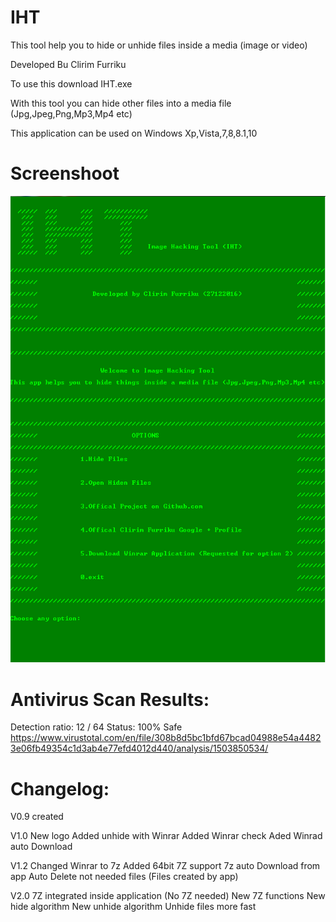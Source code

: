 # IHT
This tool help you to hide or unhide files inside a media (image or video)

Developed Bu Clirim Furriku


To use this download IHT.exe

With this tool you can hide other files into a media file (Jpg,Jpeg,Png,Mp3,Mp4 etc)

This application can be used on Windows Xp,Vista,7,8,8.1,10

# Screenshoot
![Screenshot](https://raw.githubusercontent.com/clirimfurriku/IHT/IHT/Capture.PNG "Screenshot")


# Antivirus Scan Results: 
Detection ratio:	12 / 64
Status: 100% Safe
https://www.virustotal.com/en/file/308b8d5bc1bfd67bcad04988e54a44823e06fb49354c1d3ab4e77efd4012d440/analysis/1503850534/

# Changelog:

V0.9
created 

V1.0
New logo
Added unhide with Winrar 
Added Winrar check
Aded Winrad auto Download

V1.2
Changed Winrar to 7z
Added 64bit 7Z support
7z auto Download from app
Auto Delete not needed files (Files created by app)

V2.0
7Z integrated inside application (No 7Z needed)
New 7Z functions
New hide algorithm
New unhide algorithm
Unhide files more fast
